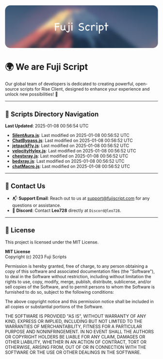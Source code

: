 ![Banner](.github/b.webp)

# 🌍 **We are Fuji Script**

Our global team of developers is dedicated to creating powerful, open-source scripts for Rise Client, designed to enhance your experience and unlock new possibilities! 🌟

---
<!-- SCRIPTS_NAVIGATION_START -->
## 📂 **Scripts Directory Navigation**

**Last Updated**: 2025-01-08 00:56:54 UTC

- **[SilentAura.js](scripts/SilentAura.js)**: Last modified on 2025-01-08 00:56:52 UTC
- **[ChatBypass.js](scripts/ChatBypass.js)**: Last modified on 2025-01-08 00:56:52 UTC
- **[jetpackFly.js](scripts/jetpackFly.js)**: Last modified on 2025-01-08 00:56:52 UTC
- **[velocityHylex.js](scripts/velocityHylex.js)**: Last modified on 2025-01-08 00:56:52 UTC
- **[chestxray.js](scripts/chestxray.js)**: Last modified on 2025-01-08 00:56:52 UTC
- **[bedxray.js](scripts/bedxray.js)**: Last modified on 2025-01-08 00:56:52 UTC
- **[chatMacro.js](scripts/chatMacro.js)**: Last modified on 2025-01-08 00:56:52 UTC

<!-- SCRIPTS_NAVIGATION_END -->

---

## 💬 **Contact Us**  
- 📬 **Support Email**: Reach out to us at [support@fujiscript.com](mailto:support@fujiscript.com) for any questions or assistance.  
- 💬 **Discord**: Contact **Leo728** directly at `Discord@leo728`.

---

## 📜 **License**

This project is licensed under the MIT License.  

**MIT License**  
Copyright (c) 2023 Fuji Scripts  

Permission is hereby granted, free of charge, to any person obtaining a copy of this software and associated documentation files (the "Software"), to deal in the Software without restriction, including without limitation the rights to use, copy, modify, merge, publish, distribute, sublicense, and/or sell copies of the Software, and to permit persons to whom the Software is furnished to do so, subject to the following conditions:  

The above copyright notice and this permission notice shall be included in all copies or substantial portions of the Software.  

THE SOFTWARE IS PROVIDED "AS IS", WITHOUT WARRANTY OF ANY KIND, EXPRESS OR IMPLIED, INCLUDING BUT NOT LIMITED TO THE WARRANTIES OF MERCHANTABILITY, FITNESS FOR A PARTICULAR PURPOSE AND NONINFRINGEMENT. IN NO EVENT SHALL THE AUTHORS OR COPYRIGHT HOLDERS BE LIABLE FOR ANY CLAIM, DAMAGES OR OTHER LIABILITY, WHETHER IN AN ACTION OF CONTRACT, TORT OR OTHERWISE, ARISING FROM, OUT OF OR IN CONNECTION WITH THE SOFTWARE OR THE USE OR OTHER DEALINGS IN THE SOFTWARE.  
